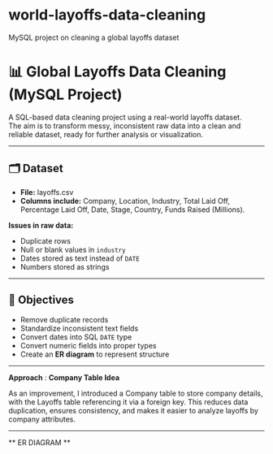 # world-layoffs-data-cleaning
MySQL project on cleaning a global layoffs dataset
# 📊 Global Layoffs Data Cleaning (MySQL Project)

A SQL-based data cleaning project using a real-world layoffs dataset.  
The aim is to transform messy, inconsistent raw data into a clean and reliable dataset, ready for further analysis or visualization.  

---

## 🗂 Dataset
- **File:** layoffs.csv  
- **Columns include:** Company, Location, Industry, Total Laid Off, Percentage Laid Off, Date, Stage, Country, Funds Raised (Millions).  

**Issues in raw data:**
- Duplicate rows  
- Null or blank values in `industry`
- Dates stored as text instead of `DATE`  
- Numbers stored as strings  

---

## 🎯 Objectives
- Remove duplicate records  
- Standardize inconsistent text fields  
- Convert dates into SQL `DATE` type  
- Convert numeric fields into proper types  
- Create an **ER diagram** to represent structure  

---
**Approach** : **Company Table Idea**

As an improvement, I introduced a Company table to store company details, with the Layoffs table referencing it via a foreign key. This reduces data duplication, ensures consistency, and makes it easier to analyze layoffs by company attributes.



----
**
ER DIAGRAM **




```markdown

